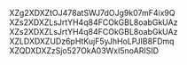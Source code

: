 XZg2XDXZtOJ478atSWJ7dOJg9k07mF4ix9Q
XZs2XDXZLsJrtYH4q84FCOkGBL8oabGkUAz
XZs2XDXZLsJrtYH4q84FCOkGBL8oabGkUAz
XZLDXDXZUDz6pHtKujF5yJhHoLPJIB8FDmq
XZQDXDXZzSjo527OkA03WxI5noARISID
